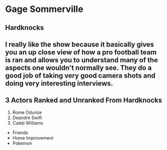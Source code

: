 # Gage Sommerville
## Hardknocks
I really like the show because it basically gives you an **up close view** of how a pro football team is ran and allows you to **understand** many of the aspects one wouldn't normally see. They do a good job of taking very **good camera shots** and doing very **interesting** interviews.
---
## 3 Actors Ranked and Unranked From Hardknocks ##
1. Rome Odunze
2. Deandre Swift
3. Caleb Williams

- Friends
- Home Improvement
- Pokemon

